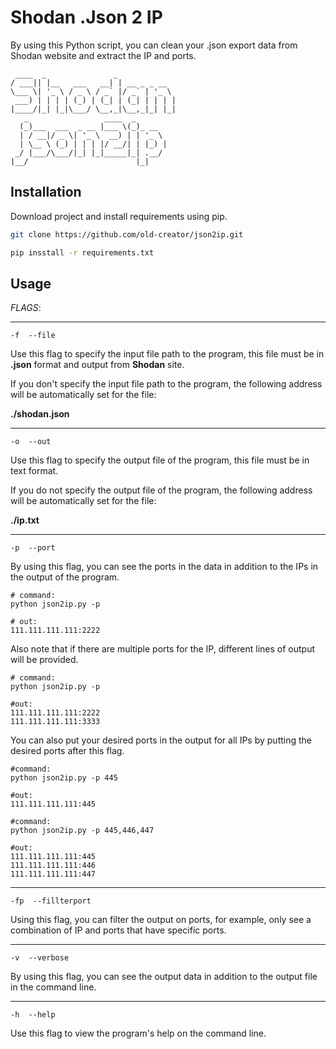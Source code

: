 # Shodan .Json 2 IP
By using this Python script, you can clean your .json export data from Shodan website and extract the IP and ports.

```
 ____  _               _
/ ___|| |__   ___   __| | __ _ _ __
\___ \| '_ \ / _ \ / _` |/ _` | '_ \
 ___) | | | | (_) | (_| | (_| | | | |
|____/|_| |_|\___/ \__,_|\__,_|_| |_|
   _                 ____  _
  (_)___  ___  _ __ |___ \(_)_ __
  | / __|/ _ \| '_ \  __) | | '_ \
  | \__ \ (_) | | | |/ __/| | |_) |
 _/ |___/\___/|_| |_|_____|_| .__/
|__/                        |_|

```
## Installation
Download project and install requirements using pip.
```bash
git clone https://github.com/old-creator/json2ip.git
```
```bash
pip insstall -r requirements.txt
```

## Usage
_FLAGS_:

***
```
-f  --file
```
Use this flag to specify the input file path to the program, this file must be in **.json** format and output from **Shodan** site.

If you don't specify the input file path to the program, the following address will be automatically set for the file:

**./shodan.json**

***
```
-o  --out
```
Use this flag to specify the output file of the program, this file must be in text format.

If you do not specify the output file of the program, the following address will be automatically set for the file:

**./ip.txt**

***
```
-p  --port
```
By using this flag, you can see the ports in the data in addition to the IPs in the output of the program.

```
# command:
python json2ip.py -p

# out:
111.111.111.111:2222
```

Also note that if there are multiple ports for the IP, different lines of output will be provided.

```
# command:
python json2ip.py -p

#out:
111.111.111.111:2222
111.111.111.111:3333
```
You can also put your desired ports in the output for all IPs by putting the desired ports after this flag.

```
#command:
python json2ip.py -p 445

#out:
111.111.111.111:445
```
```
#command:
python json2ip.py -p 445,446,447

#out:
111.111.111.111:445
111.111.111.111:446
111.111.111.111:447
```

***
```
-fp  --fillterport
```
Using this flag, you can filter the output on ports, for example, only see a combination of IP and ports that have specific ports.

***
```
-v  --verbose
```
By using this flag, you can see the output data in addition to the output file in the command line.

***
```
-h  --help
```
Use this flag to view the program's help on the command line.
